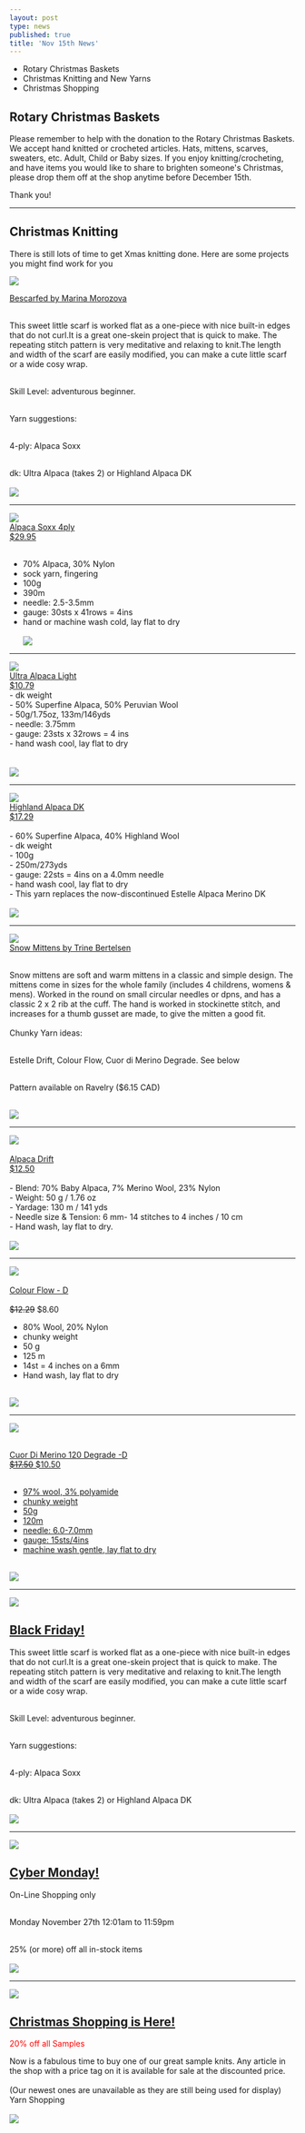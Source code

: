 ```yaml
---
layout: post
type: news
published: true
title: 'Nov 15th News'
---
```

- Rotary Christmas Baskets
- Christmas Knitting and New Yarns
- Christmas Shopping


<h2>Rotary Christmas Baskets</h2>
<p>Please remember to help with the donation to the Rotary Christmas Baskets. We accept hand knitted or crocheted articles. Hats, mittens, scarves, sweaters, etc. Adult, Child or Baby sizes. If you enjoy knitting/crocheting, and have items you would like to share to brighten someone's Christmas, please drop them off at the shop anytime before December 15th.</p>
<p>Thank you!</p>
<hr />
<h2>Christmas Knitting</h2>
<p>There is still lots of time to get Xmas knitting done. Here are some projects you might find work for you</p>

<p><a href="https://www.ravelry.com/patterns/library/bescarfed-scarf"><img src="/img/bescarfed.jpg"><br />

Bescarfed by Marina Morozova</a><br /><br />

This sweet little scarf is worked flat as a one-piece with nice built-in edges that do not curl.It is a great one-skein project that is quick to make. The repeating stitch pattern is very meditative and relaxing to knit.The length and width of the scarf are easily modified, you can make a cute little scarf or a wide cosy wrap.<br /><br />

Skill Level: adventurous beginner.<br /><br />

Yarn suggestions:<br /><br />

4-ply: Alpaca Soxx<br /><br />

dk: Ultra Alpaca (takes 2) or Highland Alpaca DK<br />
  <br />
<a href="https://www.ravelry.com/patterns/library/bescarfed-scarf"><img src="/img/btn_bescarfed.jpg"></a> </p>


<hr />
<p><a href="https://www.woolandsilkcoshop.com/products/alpaca-soxx-cashmere-4-ply"><img src="/img/alpaca_soxx.jpg"><br />
Alpaca Soxx 4ply<br />
$29.95</a><br /><br />

- 70% Alpaca, 30% Nylon<br />
- sock yarn, fingering<br />
- 100g<br />
- 390m<br />
- needle: 2.5-3.5mm<br />
- gauge: 30sts x 41rows = 4ins<br />
- hand or machine wash cold, lay flat to dry
<br /><br />
<a href="https://www.woolandsilkcoshop.com/products/alpaca-soxx-cashmere-4-ply"><img src="/img/btn_shop_now.jpg"></a> </p>
<hr />
<p><a href="https://www.woolandsilkcoshop.com/products/ultra-alpaca-light"><img src="/img/ultra_alpaca_light.jpg"><br />
Ultra Alpaca Light<br />
$10.79</a><br>
- dk weight<br />
- 50% Superfine Alpaca, 50% Peruvian Wool<br />
- 50g/1.75oz, 133m/146yds<br />
- needle:  3.75mm<br />
- gauge:  23sts x 32rows = 4 ins<br />
- hand wash cool, lay flat to dry<br />
<br /><br />
<a href="https://www.woolandsilkcoshop.com/products/ultra-alpaca-light"><img src="/img/btn_shop_now.jpg"></a> </p>
<hr />
<p><a href="https://www.woolandsilkcoshop.com/products/highland-alpaca-dk"><img src="/img/highland_alpaca_dk.jpg"><br />
Highland Alpaca DK<br />
$17.29</a><br /><br />
- 60% Superfine Alpaca, 40% Highland Wool<br />
- dk weight<br />
- 100g<br />
- 250m/273yds<br />
- gauge: 22sts = 4ins on a 4.0mm needle<br />
-  hand wash cool, lay flat to dry<br />
- ﻿This yarn replaces the now-discontinued Estelle Alpaca Merino DK<br /><br />
<a href="https://www.woolandsilkcoshop.com/products/highland-alpaca-dk"><img src="/img/btn_shop_now.jpg"></a> </p>
<hr />
<p><a href="https://www.ravelry.com/patterns/library/snow-mittens-6"><img src="/img/snow_mittens.jpg"><br />
Snow Mittens by Trine Bertelsen</a><br /><br />

Snow mittens are soft and warm mittens in a classic and simple design. The mittens come in sizes for the whole family (includes 4 childrens, womens & mens). Worked in the round on small circular needles or dpns, and has a classic 2 x 2 rib at the cuff. The hand is worked in stockinette stitch, and increases for a thumb gusset are made, to give the mitten a good fit.
<br /><br />
Chunky Yarn ideas:<br /><br />

Estelle Drift, Colour Flow, Cuor di Merino Degrade. See below<br /><br />

Pattern available on Ravelry ($6.15 CAD)<br /><br />

<a href="https://www.ravelry.com/patterns/library/snow-mittens-6"><img src="/img/btn_snow_mittens.jpg"></a> </p>
<hr />

<p><a href="https://www.woolandsilkcoshop.com/products/estelle-alpaca-drift"><img src="/img/aplaca_d.jpg"><br /><br />
Alpaca Drift<br />
$12.50<br /><br /></a>
- Blend: 70% Baby Alpaca, 7% Merino Wool, 23% Nylon<br />
- Weight: 50 g / 1.76 oz<br />
- Yardage: 130 m / 141 yds<br />
- Needle size & Tension: 6 mm- 14 stitches to 4 inches / 10 cm<br />
- Hand wash, lay flat to dry.<br />
<br />
<a href="https://www.woolandsilkcoshop.com/products/estelle-alpaca-drift"><img src="/img/btn_shop_now.jpg"></a> </p>

<hr />

<p><a href="https://www.woolandsilkcoshop.com/products/estelle-colour-flow"><img src="/img/colour_flow.jpg"><br /><br />
Colour Flow - D</a><br /><br />
<s>$12.29</s> $8.60<br />

- 80% Wool, 20% Nylon<br />
- chunky weight<br />
- 50 g <br />
- 125 m <br />
- 14st = 4 inches on a 6mm<br />
- Hand wash, lay flat to dry<br />
<br />
<a href="https://www.woolandsilkcoshop.com/products/estelle-colour-flow"><img src="/img/btn_shop_now.jpg"></a> </p>
<hr />

<p><a href="https://www.woolandsilkcoshop.com/products/cuor-di-merino-degradew"><img src="/img/di_merino.jpg"><br /><br />

Cuor Di Merino 120 Degrade -D<br />
<s>$17.50</s> $10.50<br /><br />

- 97% wool, 3% polyamide<br />
- chunky weight<br />
- 50g<br />
- 120m<br />
- needle: 6.0-7.0mm<br />
- gauge:  15sts/4ins<br />
- machine wash gentle, lay flat to dry<br />
<br />
<a href="https://www.woolandsilkcoshop.com/products/cuor-di-merino-degrade"><img src="/img/btn_shop_now.jpg"></a> </p>
<hr />
<p><a href="https://www.woolandsilkcoshop.com/"><img src="/img/black_friday.jpg"><br />

<h2>Black Friday!</h2></a>

<p>This sweet little scarf is worked flat as a one-piece with nice built-in edges that do not curl.It is a great one-skein project that is quick to make. The repeating stitch pattern is very meditative and relaxing to knit.The length and width of the scarf are easily modified, you can make a cute little scarf or a wide cosy wrap.<br /><br />

Skill Level: adventurous beginner.<br /><br />

Yarn suggestions:<br /><br />

4-ply: Alpaca Soxx<br /><br />

dk: Ultra Alpaca (takes 2) or Highland Alpaca DK<br />
  <br />
<a href="https://www.woolandsilkcoshop.com/"><img src="/img/btn_preview.jpg"></a> </p>


<hr />
<a href="https://www.woolandsilkcoshop.com/"><img src="/img/cyber_monday.jpg"><br />

<h2>Cyber Monday!</h2></a>

<p>On-Line Shopping only<br /><br />

Monday November 27th 12:01am to 11:59pm<br /><br />

25% (or more) off all in-stock items<br />
  <br />
<a href="https://www.woolandsilkcoshop.com/"><img src="/img/btn_preview.jpg"></a> </p>


<hr />

<p><a href="https://www.woolandsilkcoshop.com/"><img src="/img/christmas_shopping.jpg"><br />

<h2>Christmas Shopping is Here!
</h2></a>
<font color="red">20% off all Samples</font>
<p>
Now is a fabulous time to buy one of our great sample knits. Any article in the shop with a price tag on it is available for sale at the discounted price.
<br /><br />
(Our newest ones are unavailable as they are still being used for display)
Yarn Shopping<br /><br />
<a href="https://www.woolandsilkcoshop.com/"><img src="/img/btn_yarn_shopping.jpg"></a> </p>

